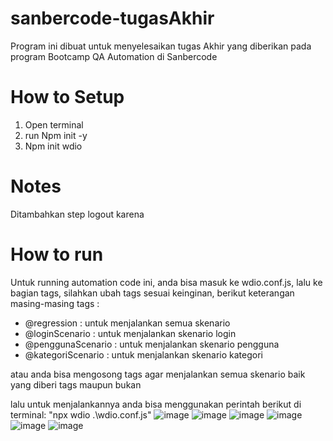 # sanbercode-tugasAkhir
Program ini dibuat  untuk menyelesaikan tugas Akhir yang diberikan pada program Bootcamp QA Automation di Sanbercode

# How to Setup
1. Open terminal
2. run Npm init -y
3. Npm init wdio

# Notes
Ditambahkan step logout karena 

# How to run
Untuk running automation code ini, anda bisa masuk ke wdio.conf.js, lalu ke bagian tags, silahkan ubah tags sesuai keinginan, berikut keterangan masing-masing tags :
- @regression : untuk menjalankan semua skenario
- @loginScenario : untuk menjalankan skenario login
- @penggunaScenario : untuk menjalankan skenario pengguna
- @kategoriScenario : untuk menjalankan skenario kategori

atau anda bisa mengosong tags agar menjalankan semua skenario baik yang diberi tags maupun bukan

lalu untuk menjalankannya anda bisa menggunakan perintah berikut di terminal:
"npx wdio .\wdio.conf.js"
![image](https://github.com/user-attachments/assets/dd153176-104c-4d9e-b53e-ffbb964467b0)
![image](https://github.com/user-attachments/assets/6f3d1231-0baa-4e68-9872-afff16f3db3e)
![image](https://github.com/user-attachments/assets/16062d4f-0f39-4ee2-9f01-540b4a596cf8)
![image](https://github.com/user-attachments/assets/f510a3c4-1863-423e-b349-fdc999b5bb3c)
![image](https://github.com/user-attachments/assets/b225c848-343f-4c0c-bfa2-70215074a26c)
![image](https://github.com/user-attachments/assets/bcb2554b-9ccf-437d-a7b2-2dda91a164d2)

